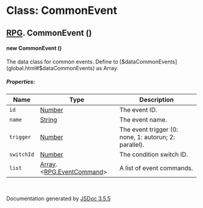 # Class: CommonEvent

## [RPG](RPG.md).  CommonEvent ()

#### new CommonEvent ()

The data class for common events. Define to [$dataCommonEvents](global.html#$dataCommonEvents) as Array.

##### Properties:

| Name | Type | Description |
| --- | --- | --- |
| `id` | [Number](Number.md) | The event ID. |
| `name` | [String](String.md) | The event name. |
| `trigger` | [Number](Number.md) | The event trigger (0: none, 1: autorun; 2: parallel). |
| `switchId` | [Number](Number.md) | The condition switch ID. |
| `list` | [Array](Array.md).<[RPG.EventCommand](RPG.EventCommand.md)> | A list of event commands. |

<dl>
</dl>
 <br>

  Documentation generated by [JSDoc 3.5.5](https://github.com/jsdoc3/jsdoc)
